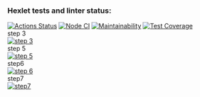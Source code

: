 ### Hexlet tests and linter status:
[![Actions Status](https://github.com/kdi-course/backend-project-lvl2/workflows/hexlet-check/badge.svg)](https://github.com/kdi-course/backend-project-lvl2/actions) 
[![Node CI](https://github.com/kdi-course/backend-project-lvl2/actions/workflows/node-ci.yml/badge.svg)](https://github.com/kdi-course/backend-project-lvl2/actions/workflows/node-ci.yml)
[![Maintainability](https://api.codeclimate.com/v1/badges/5cc138f0f9a8b84f1b1e/maintainability)](https://codeclimate.com/github/kdi-course/backend-project-lvl2/maintainability)
[![Test Coverage](https://api.codeclimate.com/v1/badges/5cc138f0f9a8b84f1b1e/test_coverage)](https://codeclimate.com/github/kdi-course/backend-project-lvl2/test_coverage)   
step 3\
[![step 3](https://asciinema.org/a/ThM6rK5gx8HfCKoNc7lAB3Uah.svg)](https://asciinema.org/a/ThM6rK5gx8HfCKoNc7lAB3Uah)\
step 5\
[![step 5](https://asciinema.org/a/3iqG6ec7BD0efQdIISASHK2CB.svg)](https://asciinema.org/a/3iqG6ec7BD0efQdIISASHK2CB)\
step6\
[![step 6](https://asciinema.org/a/bG0ZxivI109dhkfyZWkpfwJKk.svg)](https://asciinema.org/a/bG0ZxivI109dhkfyZWkpfwJKk)\
step7\
[![step7](https://asciinema.org/a/Ta92uCX51EqE8ZJXbGbCeO7CD.svg)](https://asciinema.org/a/Ta92uCX51EqE8ZJXbGbCeO7CD)